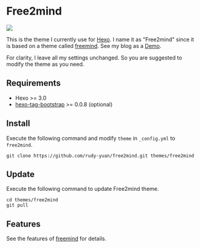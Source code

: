 # Free2mind

![](http://7xj852.com1.z0.glb.clouddn.com/free2mind.png)

This is the theme I currently use for [Hexo](http://hexo.io/). I name it as "Free2mind" since it is based on a theme called [freemind](https://github.com/wzpan/hexo-theme-freemind). See my blog as a [Demo](http://www.rudy-yuan.net).

For clarity, I leave all my settings unchanged. So you are suggested to modify the theme as you need.

## Requirements ##

* Hexo >= 3.0
* [hexo-tag-bootstrap](https://github.com/wzpan/hexo-tag-bootstrap) >= 0.0.8 (optional)

## Install

Execute the following command and modify `theme` in `_config.yml` to `free2mind`.

```
git clone https://github.com/rudy-yuan/free2mind.git themes/free2mind
```

## Update

Execute the following command to update Free2mind theme.

```
cd themes/free2mind
git pull
```

## Features
See the features of [freemind](https://github.com/wzpan/hexo-theme-freemind) for details.
